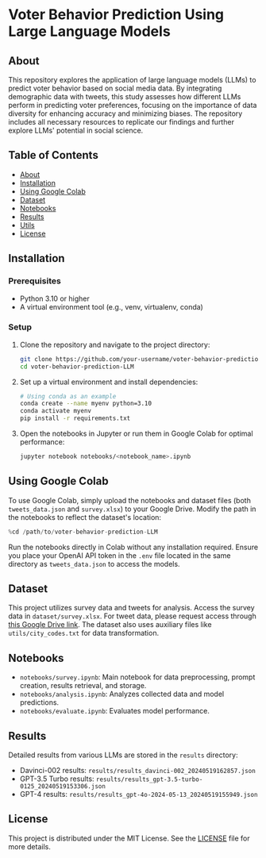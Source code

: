# Voter Behavior Prediction Using Large Language Models

## About

This repository explores the application of large language models (LLMs) to predict voter behavior based on social media data. By integrating demographic data with tweets, this study assesses how different LLMs perform in predicting voter preferences, focusing on the importance of data diversity for enhancing accuracy and minimizing biases. The repository includes all necessary resources to replicate our findings and further explore LLMs' potential in social science.

## Table of Contents

- [About](#about)
- [Installation](#installation)
- [Using Google Colab](#using-google-colab)
- [Dataset](#dataset)
- [Notebooks](#notebooks)
- [Results](#results)
- [Utils](#utils)
- [License](#license)

## Installation

### Prerequisites

- Python 3.10 or higher
- A virtual environment tool (e.g., venv, virtualenv, conda)

### Setup

1. Clone the repository and navigate to the project directory:
   ```bash
   git clone https://github.com/your-username/voter-behavior-prediction-LLM.git
   cd voter-behavior-prediction-LLM
   ```

2. Set up a virtual environment and install dependencies:
   ```bash
   # Using conda as an example
   conda create --name myenv python=3.10
   conda activate myenv
   pip install -r requirements.txt
   ```

3. Open the notebooks in Jupyter or run them in Google Colab for optimal performance:
   ```bash
   jupyter notebook notebooks/<notebook_name>.ipynb
   ```

## Using Google Colab

To use Google Colab, simply upload the notebooks and dataset files (both `tweets_data.json` and `survey.xlsx`) to your Google Drive. Modify the path in the notebooks to reflect the dataset's location:

```python
%cd /path/to/voter-behavior-prediction-LLM
```

Run the notebooks directly in Colab without any installation required. Ensure you place your OpenAI API token in the `.env` file located in the same directory as `tweets_data.json` to access the models.

## Dataset

This project utilizes survey data and tweets for analysis. Access the survey data in `dataset/survey.xlsx`. For tweet data, please request access through [this Google Drive link](https://drive.google.com/file/d/1tnUMC6_q0f6ZB9kQJsNBUbpV1j_Q7I9c/view?usp=sharing). The dataset also uses auxiliary files like `utils/city_codes.txt` for data transformation.

## Notebooks

- `notebooks/survey.ipynb`: Main notebook for data preprocessing, prompt creation, results retrieval, and storage.
- `notebooks/analysis.ipynb`: Analyzes collected data and model predictions.
- `notebooks/evaluate.ipynb`: Evaluates model performance.

## Results

Detailed results from various LLMs are stored in the `results` directory:
- Davinci-002 results: `results/results_davinci-002_20240519162857.json`
- GPT-3.5 Turbo results: `results/results_gpt-3.5-turbo-0125_20240519153306.json`
- GPT-4 results: `results/results_gpt-4o-2024-05-13_20240519155949.json`

## License

This project is distributed under the MIT License. See the [LICENSE](LICENSE) file for more details.

